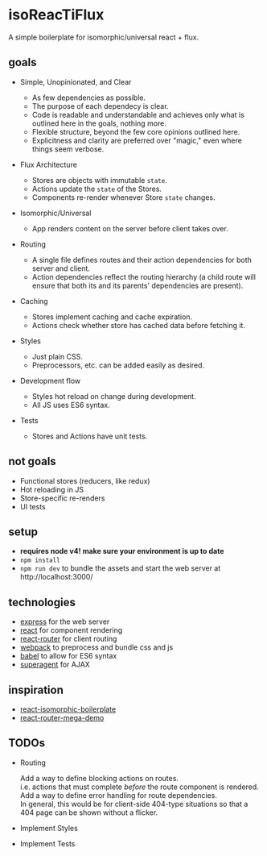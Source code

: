# isoReacTiFlux

A simple boilerplate for isomorphic/universal react + flux.

## goals

* Simple, Unopinionated, and Clear

    * As few dependencies as possible.
    * The purpose of each dependecy is clear.
    * Code is readable and understandable and achieves only what is outlined here in the goals, nothing more.
    * Flexible structure, beyond the few core opinions outlined here.
    * Explicitness and clarity are preferred over "magic," even where things seem verbose.

* Flux Architecture

    * Stores are objects with immutable `state`.
    * Actions update the `state` of the Stores.
    * Components re-render whenever Store `state` changes.

* Isomorphic/Universal

    * App renders content on the server before client takes over.

* Routing

    * A single file defines routes and their action dependencies for both server and client.
    * Action dependencies reflect the routing hierarchy (a child route will ensure that both its and its parents' dependencies are present).

* Caching

    * Stores implement caching and cache expiration.
    * Actions check whether store has cached data before fetching it.

* Styles

    * Just plain CSS.
    * Preprocessors, etc. can be added easily as desired.

* Development flow

    * Styles hot reload on change during development.
    * All JS uses ES6 syntax.

* Tests

    * Stores and Actions have unit tests.

## not goals

* Functional stores (reducers, like redux)
* Hot reloading in JS
* Store-specific re-renders
* UI tests

## setup

* **requires node v4! make sure your environment is up to date**
* `npm install`
* `npm run dev` to bundle the assets and start the web server at http://localhost:3000/

## technologies

* [express](http://expressjs.com/en/index.html) for the web server
* [react](https://facebook.github.io/react/) for component rendering
* [react-router](https://github.com/rackt/react-router) for client routing
* [webpack](https://webpack.github.io/) to preprocess and bundle css and js
* [babel](https://babeljs.io/) to allow for ES6 syntax
* [superagent](http://visionmedia.github.io/superagent/) for AJAX


## inspiration

* [react-isomorphic-boilerplate](http://jmfurlott.com/tutorial-setting-up-a-simple-isomorphic-react-app/)
* [react-router-mega-demo](https://github.com/rackt/react-router-mega-demo)

## TODOs

* Routing

    Add a way to define blocking actions on routes.  
    i.e. actions that must complete *before* the route component is rendered.  
    Add a way to define error handling for route dependencies.  
    In general, this would be for client-side 404-type situations so that
    a 404 page can be shown without a flicker.

* Implement Styles
* Implement Tests

